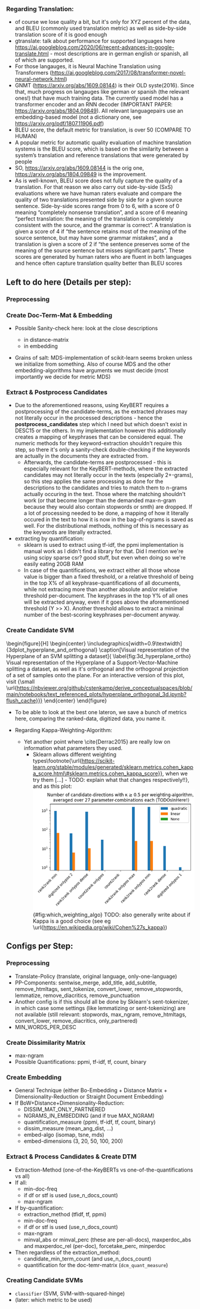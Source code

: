 ### Regarding Translation:

* of course we lose quality a bit, but it's only for XYZ percent of the data, and BLEU (commonly used translation metric) as well as side-by-side translation score of it is good enough
* gtranslate: talk about performance for supported languages here https://ai.googleblog.com/2020/06/recent-advances-in-google-translate.html - most descriptions are in german english or spanish, all of which are supported.
* For those langauges, it is Neural Machine Translation using Transformers (https://ai.googleblog.com/2017/08/transformer-novel-neural-network.html)
* GNMT (https://arxiv.org/abs/1609.08144) is their OLD syste(2016). Since that, much progress on langauges like german or spanish (the relevant ones!) that have much training data. The currently used model has a transformer encoder and an RNN decoder (IMPORTANT PAPER: https://arxiv.org/abs/1804.09849). All relevant languagepairs use an embedding-based model (not a dictionary one, see https://arxiv.org/pdf/1807.11906.pdf)
* BLEU score, the default metric for translation, is over 50 (COMPARE TO HUMAN)
*  A popular metric for automatic quality evaluation of machine translation systems is the BLEU score, which is based on the similarity between a system’s translation and reference translations that were generated by people
* SO, https://arxiv.org/abs/1609.08144 is the orig one,  https://arxiv.org/abs/1804.09849 is the improvement.
* As is well-known, BLEU score does not fully capture the quality of a translation. For that reason we also carry out side-by-side (SxS) evaluations where we have human raters evaluate and compare the quality of two translations presented side by side for a given source sentence. Side-by-side scores range from 0 to 6, with a score of 0 meaning “completely nonsense translation”, and a score of 6 meaning “perfect translation: the meaning of the translation is completely consistent with the source, and the grammar is correct”. A translation is given a score of 4 if “the sentence retains most of the meaning of the source sentence, but may have some grammar mistakes”, and a translation is given a score of 2 if “the sentence preserves some of the meaning of the source sentence but misses significant parts”. These scores are generated by human raters who are fluent in both languages and hence often capture translation quality better than BLEU scores




## Left to do here (Details per step):


### Preprocessing



### Create Doc-Term-Mat & Embedding

* Possible Sanity-check here: look at the close descriptions 
    * in distance-matrix
    * in embedding

* Grains of salt: MDS-implementation of scikit-learn seems broken unless we initialize from something. Also of course MDS and the other embedding-algorithms have arguments we must decide (most importantly we decide for metric MDS)

### Extract & Postprocess Candidates

* Due to the aforementioned reasons, using KeyBERT requires a postprocessing of the candidate-terms, as the extracted phrases may not literally occur in the processed descriptions - hence the **postprocess_candidates** step which I need but which doesn't exist in DESC15 or the others. In my implementation however this additionally creates a mapping of keyphrases that can be considered equal. The numeric methods for they keyword-extraction shouldn't require this step, so there it's only a sanity-check double-checking if the keywords are actually in the documents they are extracted from.
    * Afterwards, the candidate-terms are postprocessed - this is especially relevant for the KeyBERT-methods, where the extracted candidates may not literally occur in the texts (especially 2+-grams), so this step applies the same processing as done for the descriptions to the candidates and tries to match them to n-grams actually occuring in the text. Those where the matching shouldn't work (or that become longer than the demanded max-n-gram because they would also contain stopwords or smth) are dropped. If a lot of processing needed to be done, a mapping of how it literally occured in the text to how it is now in the bag-of-ngrams is saved as well. For the distributional methods, nothing of this is necessary as the keywords are literally extracted. 
* extracting by quantification:
    * sklearn is used to extract using tf-idf, the ppmi implementation is manual work as I didn't find a library for that. Did I mention we're using scipy sparse csr? good stuff, but even when doing so we're easily eating 20GB RAM
    * In case of the quantifications, we extract either all those whose value is bigger than a fixed threshold, or a relative threshold of being in the top X% of all keyphrase-quantifications of all documents, while not extracing more than another absolute and/or relative threshold per-document. The keyphrases in the top Y% of all ones will be extracted anyway, even if it goes above the aforementioned threshold (Y >> X). Another threshold allows to extract a minimal number of the best-scoring keyphrases per-document anyway.


### Create Candidate SVM


\begin{figure}[H]
	\begin{center}
	  \includegraphics[width=0.9\textwidth]{3dplot_hyperplane_and_orthogonal}
	  \caption[Visual representation of the Hyperplane of an SVM splitting a dataset]{ \label{fig:3d_hyperplane_ortho} Visual representation of the Hyperplane of a Support-Vector-Machine splitting a dataset, as well as it's orthogonal and the orthogonal projection of a set of samples onto the plane. For an interactive version of this plot, visit  {\small \url{https://nbviewer.org/github/cstenkamp/derive_conceptualspaces/blob/main/notebooks/text_referenced_plots/hyperplane_orthogonal_3d.ipynb?flush_cache}}}
	\end{center}
\end{figure}


* To be able to look at the best one lateron, we save a bunch of metrics here, comparing the ranked-data, digitized data, you name it.

* Regarding Kappa-Weighting-Algorithm:
    * Yet another point where \cite{Derrac2015} are really low on information what parameters they used.
        * Sklearn allows different weighting types\footnote{\url{https://scikit-learn.org/stable/modules/generated/sklearn.metrics.cohen_kappa_score.html\#sklearn.metrics.cohen_kappa_score}}, when we try them [...] - TODO: explain what that changes respectively!!}, and as this plot: ![kappa_weighting_funcs](graphics/figures/which_weigthing_algo.png){#fig:which_weighting_algo} TODO: also generally write about if Kappa is a good choice (see eg \url{https://en.wikipedia.org/wiki/Cohen%27s_kappa})




## Configs per Step:

### Preprocessing 

* Translate-Policy (translate, original language, only-one-language)
* PP-Components: sentwise_merge, add_title, add_subtitle, remove_htmltags, sent_tokenize, convert_lower, remove_stopwords, lemmatize, remove_diacritics, remove_punctuation
* Another config is if this should all be done by Sklearn's sent-tokenizer, in which case some settings (like lemmatizing or sent-tokenizing) are not available (still relevant: stopwords, max_ngram, remove_htmltags, convert_lower, remove_diacritics, only_partnered)
* MIN_WORDS_PER_DESC

### Create Dissimilarity Matrix

* max-ngram
* Possible Quantifications: ppmi, tf-idf, tf, count, binary

### Create Embedding

* General Technique (either Bo-Embedding + Distance Matrix + Dimensionality-Reduction or Straight Document Embedding)
* If BoW+Distance+Dimensionality-Reduction:
    * DISSIM_MAT_ONLY_PARTNERED
    * NGRAMS_IN_EMBEDDING (and if true MAX_NGRAM)
    * quantification_measure (ppmi, tf-idf, tf, count, binary)
    * dissim_measure (mean_ang_dist, ...)
    * embed-algo (isomap, tsne, mds)
    * embed-dimensions (3, 20, 50, 100, 200)

### Extract & Process Candidates & Create DTM


* Extraction-Method (one-of-the-KeyBERTs vs one-of-the-quantifications vs all)
* If all:
    * min-doc-freq
    * if df or stf is used (use_n_docs_count)
    * max-ngram
* If by-quantification:
    * extraction_method (tfidf, tf, ppmi)
    * min-doc-freq 
    * if df or stf is used (use_n_docs_count)
    * max-ngram
    * minval_abs or minval_perc (these are per-all-docs), maxperdoc_abs and maxperdoc_rel (per-doc), forcetake_perc, minperdoc
* Then regardless of the extraction_method:
    * candidate_min_term_count (and use_n_docs_count)
    * quantification for the doc-temr-matrix (`dcm_quant_measure`)

### Creating Candidate SVMs

* `classifier` (SVM, SVM-with-squared-hinge)
* (later: which metric to be used)
